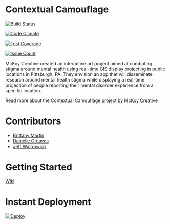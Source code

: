 # Contextual Camouflage

[![Build Status](https://travis-ci.org/ContextualCamouflage/contextual-Camouflage.svg?branch=master)](https://travis-ci.org/ContextualCamouflage/contextual-camouflage)

[![Code Climate](https://codeclimate.com/github/codeclimate/codeclimate/badges/gpa.svg)](https://codeclimate.com/github/codeclimate/codeclimate)

[![Test Coverage](https://codeclimate.com/github/codeclimate/codeclimate/badges/coverage.svg)](https://codeclimate.com/github/codeclimate/codeclimate/coverage)

[![Issue Count](https://codeclimate.com/github/codeclimate/codeclimate/badges/issue_count.svg)](https://codeclimate.com/github/codeclimate/codeclimate)

McKoy Creative created an interactive art project aimed at combating stigma around mental health using real-time GIS display projecting in public locations in Pittsburgh, PA. They envision an app that will disseminate research around mental health stigma while displaying a real-time projection of people reporting their mental disorder experience from a specific location.

Read more about the Contextual Camouflage project by [McKoy Creative][mckoy-creative-contextual-camouflage]

# Contributors

* [Brittany Martin](https://github.com/wonderwoman13)
* [Danielle Greaves](https://github.com/danigirl329)
* [Jeff Waltrowski](https://github.com/jwaltrowski)

# Getting Started

[Wiki](https://github.com/ContextualCamouflage/contextual-camouflage/wiki)

# Instant Deployment

[![Deploy](https://www.herokucdn.com/deploy/button.svg)](https://heroku.com/deploy)

[mckoy-creative-contextual-camouflage]: http://www.mckoycreative.com/contextual-camouflage
